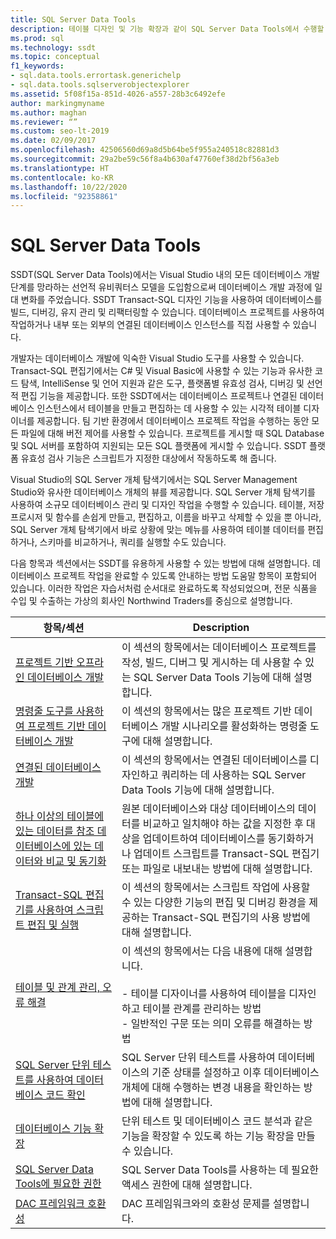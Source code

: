```yaml
---
title: SQL Server Data Tools
description: 테이블 디자인 및 기능 확장과 같이 SQL Server Data Tools에서 수행할 수 있는 데이터베이스 개발 작업에 대한 리소스를 봅니다.
ms.prod: sql
ms.technology: ssdt
ms.topic: conceptual
f1_keywords:
- sql.data.tools.errortask.generichelp
- sql.data.tools.sqlserverobjectexplorer
ms.assetid: 5f08f15a-851d-4026-a557-28b3c6492efe
author: markingmyname
ms.author: maghan
ms.reviewer: “”
ms.custom: seo-lt-2019
ms.date: 02/09/2017
ms.openlocfilehash: 42506560d69a8d5b64be5f955a240518c82881d3
ms.sourcegitcommit: 29a2be59c56f8a4b630af47760ef38d2bf56a3eb
ms.translationtype: HT
ms.contentlocale: ko-KR
ms.lasthandoff: 10/22/2020
ms.locfileid: "92358861"
---
```

# <a name="sql-server-data-tools"></a>SQL Server Data Tools

SSDT(SQL Server Data Tools)에서는 Visual Studio 내의 모든 데이터베이스 개발 단계를 망라하는 선언적 유비쿼터스 모델을 도입함으로써 데이터베이스 개발 과정에 일대 변화를 주었습니다. SSDT Transact\-SQL 디자인 기능을 사용하여 데이터베이스를 빌드, 디버깅, 유지 관리 및 리팩터링할 수 있습니다. 데이터베이스 프로젝트를 사용하여 작업하거나 내부 또는 외부의 연결된 데이터베이스 인스턴스를 직접 사용할 수 있습니다.  
  
개발자는 데이터베이스 개발에 익숙한 Visual Studio 도구를 사용할 수 있습니다. Transact\-SQL 편집기에서는 C# 및 Visual Basic에 사용할 수 있는 기능과 유사한 코드 탐색, IntelliSense 및 언어 지원과 같은 도구, 플랫폼별 유효성 검사, 디버깅 및 선언적 편집 기능을 제공합니다. 또한 SSDT에서는 데이터베이스 프로젝트나 연결된 데이터베이스 인스턴스에서 테이블을 만들고 편집하는 데 사용할 수 있는 시각적 테이블 디자이너를 제공합니다. 팀 기반 환경에서 데이터베이스 프로젝트 작업을 수행하는 동안 모든 파일에 대해 버전 제어를 사용할 수 있습니다. 프로젝트를 게시할 때 SQL Database 및 SQL 서버를 포함하여 지원되는 모든 SQL 플랫폼에 게시할 수 있습니다. SSDT 플랫폼 유효성 검사 기능은 스크립트가 지정한 대상에서 작동하도록 해 줍니다.  
  
Visual Studio의 SQL Server 개체 탐색기에서는 SQL Server Management Studio와 유사한 데이터베이스 개체의 뷰를 제공합니다. SQL Server 개체 탐색기를 사용하여 소규모 데이터베이스 관리 및 디자인 작업을 수행할 수 있습니다. 테이블, 저장 프로시저 및 함수를 손쉽게 만들고, 편집하고, 이름을 바꾸고 삭제할 수 있을 뿐 아니라, SQL Server 개체 탐색기에서 바로 상황에 맞는 메뉴를 사용하여 테이블 데이터를 편집하거나, 스키마를 비교하거나, 쿼리를 실행할 수도 있습니다.  
  
다음 항목과 섹션에서는 SSDT를 유용하게 사용할 수 있는 방법에 대해 설명합니다. 데이터베이스 프로젝트 작업을 완료할 수 있도록 안내하는 방법 도움말 항목이 포함되어 있습니다. 이러한 작업은 자습서처럼 순서대로 완료하도록 작성되었으며, 전문 식품을 수입 및 수출하는 가상의 회사인 Northwind Traders를 중심으로 설명합니다.  
  
|항목/섹션|Description|  
|-------------------|---------------|  
|[프로젝트 기반 오프라인 데이터베이스 개발](../ssdt/project-oriented-offline-database-development.md)|이 섹션의 항목에서는 데이터베이스 프로젝트를 작성, 빌드, 디버그 및 게시하는 데 사용할 수 있는 SQL Server Data Tools 기능에 대해 설명합니다.|  
|[명령줄 도구를 사용하여 프로젝트 기반 데이터베이스 개발](../ssdt/project-oriented-database-development-using-command-line-tools.md)|이 섹션의 항목에서는 많은 프로젝트 기반 데이터베이스 개발 시나리오를 활성화하는 명령줄 도구에 대해 설명합니다.|  
|[연결된 데이터베이스 개발](../ssdt/connected-database-development.md)|이 섹션의 항목에서는 연결된 데이터베이스를 디자인하고 쿼리하는 데 사용하는 SQL Server Data Tools 기능에 대해 설명합니다.|  
|[하나 이상의 테이블에 있는 데이터를 참조 데이터베이스에 있는 데이터와 비교 및 동기화](../ssdt/compare-and-synchronize-data-in-tables-with-data-in-reference-database.md)|원본 데이터베이스와 대상 데이터베이스의 데이터를 비교하고 일치해야 하는 값을 지정한 후 대상을 업데이트하여 데이터베이스를 동기화하거나 업데이트 스크립트를 Transact\-SQL 편집기 또는 파일로 내보내는 방법에 대해 설명합니다.|  
|[Transact-SQL 편집기를 사용하여 스크립트 편집 및 실행](../ssdt/use-transact-sql-editor-to-edit-and-execute-scripts.md)|이 섹션의 항목에서는 스크립트 작업에 사용할 수 있는 다양한 기능의 편집 및 디버깅 환경을 제공하는 Transact\-SQL 편집기의 사용 방법에 대해 설명합니다.|  
|[테이블 및 관계 관리, 오류 해결](../ssdt/manage-tables-relationships-and-fix-errors.md)|이 섹션의 항목에서는 다음 내용에 대해 설명합니다.<br /><br />-   테이블 디자이너를 사용하여 테이블을 디자인하고 테이블 관계를 관리하는 방법<br />-   일반적인 구문 또는 의미 오류를 해결하는 방법|  
|[SQL Server 단위 테스트를 사용하여 데이터베이스 코드 확인](../ssdt/verifying-database-code-by-using-sql-server-unit-tests.md)|SQL Server 단위 테스트를 사용하여 데이터베이스의 기준 상태를 설정하고 이후 데이터베이스 개체에 대해 수행하는 변경 내용을 확인하는 방법에 대해 설명합니다.|  
|[데이터베이스 기능 확장](../ssdt/extending-the-database-features.md)|단위 테스트 및 데이터베이스 코드 분석과 같은 기능을 확장할 수 있도록 하는 기능 확장을 만들 수 있습니다.|  
|[SQL Server Data Tools에 필요한 권한](../ssdt/required-permissions-for-sql-server-data-tools.md)|SQL Server Data Tools를 사용하는 데 필요한 액세스 권한에 대해 설명합니다.|  
|[DAC 프레임워크 호환성](../ssdt/dac-framework-compatibility.md)|DAC 프레임워크와의 호환성 문제를 설명합니다.|  
  

  
